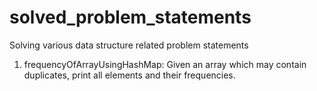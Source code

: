 # solved_problem_statements
Solving various data structure related problem statements<br />
1. frequencyOfArrayUsingHashMap: Given an array which may contain duplicates, print all elements and their frequencies. <br />
<br />
